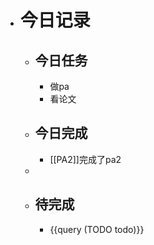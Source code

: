 - # 今日记录
	- ## 今日任务
		- 做pa
		- 看论文
	- ##  今日完成
		- [[PA2]]完成了pa2
	-
	- ## 待完成
		- {{query (TODO todo)}}